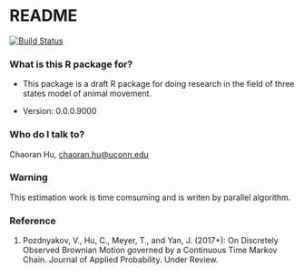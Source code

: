 # README #

[![Build Status](https://travis-ci.org/ChaoranHu/thmam.svg?branch=master)](https://travis-ci.org/ChaoranHu/thmam)

### What is this R package for? ###

* This package is a draft R package for doing research in the field of three states model of animal movement.

* Version: 0.0.0.9000

### Who do I talk to? ###

Chaoran Hu, <chaoran.hu@uconn.edu>

### Warning ###

This estimation work is time comsuming and is writen by
parallel algorithm.

### Reference ###

1. Pozdnyakov, V., Hu, C., Meyer, T., and Yan, J. (2017+): On Discretely Observed Brownian Motion governed by a Continuous Time Markov Chain. Journal of Applied Probability. Under Review.
